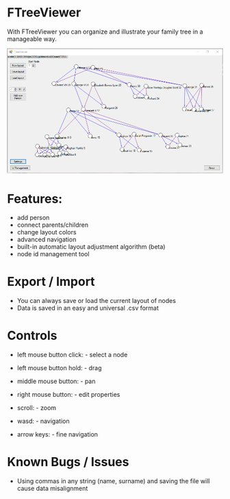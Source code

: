 # FTreeViewer
With FTreeViewer you can organize and illustrate your family tree in a manageable way.

![screenshot 1.0.0](/screenshots/Screenshot-1.0.0.png?raw=true "1.0.0")

# Features:
- add person
- connect parents/children
- change layout colors
- advanced navigation
- built-in automatic layout adjustment algorithm (beta)
- node id management tool

# Export / Import
- You can always save or load the current layout of nodes
- Data is saved in an easy and universal .csv format

# Controls

- left mouse button click: - select a node
- left mouse button hold: - drag
- middle mouse button: - pan
- right mouse button: - edit properties
- scroll: - zoom

- wasd: - navigation
- arrow keys: - fine navigation

# Known Bugs / Issues
- Using commas in any string (name, surname) and saving the file will cause data misalignment
